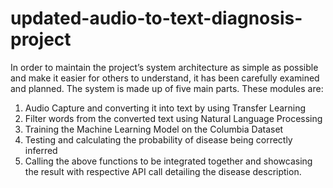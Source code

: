 # updated-audio-to-text-diagnosis-project

In order to maintain the project’s system architecture as simple as possible and make it easier for others to understand, it has been carefully examined and planned. The system is made up of five main parts. These modules are: 

1. Audio Capture and converting it into text by using Transfer Learning 
2. Filter words from the converted text using Natural Language Processing 
3. Training the Machine Learning Model on the Columbia Dataset 
4. Testing and calculating the probability of disease being correctly inferred 
5. Calling the above functions to be integrated together and showcasing the result with respective API call detailing the disease description.

